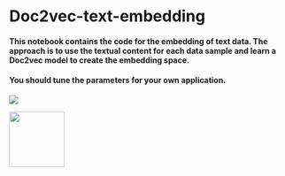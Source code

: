 # Doc2vec-text-embedding

#### This notebook contains the code for the embedding of text data. The approach is to use the textual content for each data sample and learn a Doc2vec model to create the embedding space.

#### You should tune the parameters for your own application.

![](blob/main/plot/tsne_plot.png)

<img src="blob/main/plot/tsne_plot.png" width="100">
